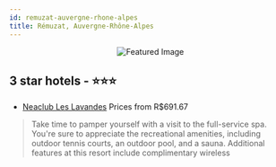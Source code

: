```yaml
---
id: remuzat-auvergne-rhone-alpes
title: Rémuzat, Auvergne-Rhône-Alpes
---
```


<center><img src="https://i.travelapi.com/hotels/19000000/18390000/18381400/18381321/230d14f3_z.jpg" alt="Featured Image" /></center>


##  3 star hotels - ⭐️⭐️⭐️

-    [Neaclub Les Lavandes](https://us.hurb.com/br/hotels/remuzat/neaclub-les-lavandes-JNP-JP530258?cmp=18055) Prices from R$691.67
   > Take time to pamper yourself with a visit to the full-service spa. You're sure to appreciate the recreational amenities, including outdoor tennis courts, an outdoor pool, and a sauna. Additional features at this resort include complimentary wireless 
